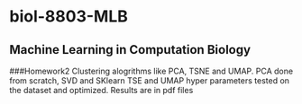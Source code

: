 # biol-8803-MLB
## Machine Learning in Computation Biology

###Homework2
Clustering alogrithms like PCA, TSNE and UMAP. 
PCA done from scratch, SVD and SKlearn
TSE and UMAP hyper parameters tested on the dataset and optimized. 
Results are in pdf files
